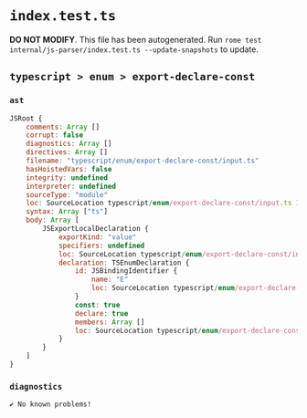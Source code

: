 # `index.test.ts`

**DO NOT MODIFY**. This file has been autogenerated. Run `rome test internal/js-parser/index.test.ts --update-snapshots` to update.

## `typescript > enum > export-declare-const`

### `ast`

```javascript
JSRoot {
	comments: Array []
	corrupt: false
	diagnostics: Array []
	directives: Array []
	filename: "typescript/enum/export-declare-const/input.ts"
	hasHoistedVars: false
	integrity: undefined
	interpreter: undefined
	sourceType: "module"
	loc: SourceLocation typescript/enum/export-declare-const/input.ts 1:0-2:0
	syntax: Array ["ts"]
	body: Array [
		JSExportLocalDeclaration {
			exportKind: "value"
			specifiers: undefined
			loc: SourceLocation typescript/enum/export-declare-const/input.ts 1:0-1:30
			declaration: TSEnumDeclaration {
				id: JSBindingIdentifier {
					name: "E"
					loc: SourceLocation typescript/enum/export-declare-const/input.ts 1:26-1:27 (E)
				}
				const: true
				declare: true
				members: Array []
				loc: SourceLocation typescript/enum/export-declare-const/input.ts 1:7-1:30
			}
		}
	]
}
```

### `diagnostics`

```
✔ No known problems!

```
